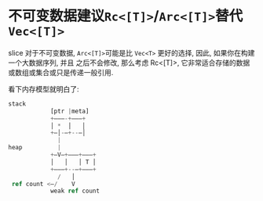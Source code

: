 # 不可变数据建议`Rc<[T]>`/`Arc<[T]>`替代`Vec<[T]>`

slice 对于不可变数据, `Arc<[T]>`可能是比 `Vec<T>` 更好的选择, 因此, 如果你在构建一个大数据序列, 并且
之后不会修改, 那么考虑 Rc<[T]>, 它非常适合存储的数据或数组或集合或只是传递一般引用.  

看下内存模型就明白了:

```rust
stack    
            [ptr |meta]
            +–––-+–––+
            │ *  │   │ 
            +–│-–+--–│
              |
heap          |
            +–V–+–––+–––+
            │   │   │ T │
            +–––+--–+–––+
              /   │
 ref count <–/    V 
            weak ref count
```
